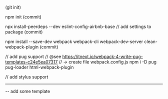 (git init)

npm init
(commit)

npx install-peerdeps --dev eslint-config-airbnb-base
// add settings to package
(commit)

npm install --save-dev webpack webpack-cli webpack-dev-server clean-webpack-plugin
(commit)

// add pug support
// @see https://itnext.io/webpack-4-write-pug-templates-c24e5ea07317
// -> create file webpack.config.js
npm i -D pug pug-loader html-webpack-plugin

// add stylus support



---

-- add some template

